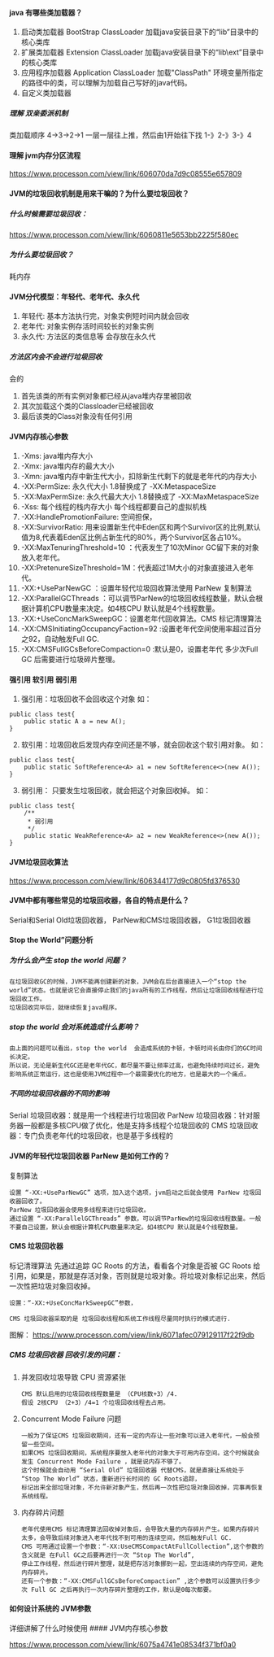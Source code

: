 #### java 有哪些类加载器？
1. 启动类加载器
    BootStrap ClassLoader
    加载java安装目录下的“lib”目录中的核心类库
2. 扩展类加载器
    Extension ClassLoader
    加载java安装目录下的“lib\ext”目录中的核心类库
3. 应用程序加载器
    Application ClassLoader
   加载"ClassPath" 环境变量所指定的路径中的类，可以理解为加载自己写好的java代码。
4. 自定义类加载器
   
##### 理解 双亲委派机制
类加载顺序 4->3->2->1 一层一层往上推，然后由1开始往下找 1-》2-》3-》4


#### 理解 jvm内存分区流程

https://www.processon.com/view/link/606070da7d9c08555e657809


#### JVM的垃圾回收机制是用来干嘛的？为什么要垃圾回收？
##### 什么时候需要垃圾回收：
https://www.processon.com/view/link/6060811e5653bb2225f580ec
##### 为什么要垃圾回收？
耗内存

#### JVM分代模型：年轻代、老年代、永久代

1. 年轻代: 基本方法执行完，对象实例短时间内就会回收
2. 老年代: 对象实例存活时间较长的对象实例
3. 永久代: 方法区的类信息等 会存放在永久代

##### 方法区内会不会进行垃圾回收
会的
1. 首先该类的所有实例对象都已经从java堆内存里被回收
2. 其次加载这个类的Classloader已经被回收
3. 最后该类的Class对象没有任何引用

#### JVM内存核心参数
1. -Xms: java堆内存大小
2. -Xmx: java堆内存的最大大小
3. -Xmn: java堆内存中新生代大小，扣除新生代剩下的就是老年代的内存大小
4. -XX:PermSize: 永久代大小 1.8替换成了 -XX:MetaspaceSize
5. -XX:MaxPermSize: 永久代最大大小 1.8替换成了 -XX:MaxMetaspaceSize
6. -Xss: 每个线程的栈内存大小 每个线程都要自己的虚拟机栈
7. -XX:HandlePromotionFailure: 空间担保，
8. -XX:SurvivorRatio: 用来设置新生代中Eden区和两个Survivor区的比例,默认值为8,代表着Eden区比例占新生代的80%，两个Survivor区各占10%。
9. -XX:MaxTenuringThreshold=10 ：代表发生了10次Minor GC留下来的对象放入老年代。
10. -XX:PretenureSizeThreshold=1M：代表超过1M大小的对象直接进入老年代。
11. -XX:+UseParNewGC ：设置年轻代垃圾回收算法使用 ParNew 复制算法
12. -XX:ParallelGCThreads ：可以调节ParNew的垃圾回收线程数量，默认会根据计算机CPU数量来决定。如4核CPU 默认就是4个线程数量。
13. -XX:+UseConcMarkSweepGC：设置老年代回收算法。CMS 标记清理算法
14. -XX:CMSInitiatingOccupancyFaction=92 :设置老年代空间使用率超过百分之92，自动触发Full GC.
15. -XX:CMSFullGCsBeforeCompaction=0 :默认是0，设置老年代 多少次Full GC 后需要进行垃圾碎片整理。


#### 强引用 软引用 弱引用

1. 强引用：垃圾回收不会回收这个对象
   如：
````
public class test{
    public static A a = new A();
}
````

2. 软引用：垃圾回收后发现内存空间还是不够，就会回收这个软引用对象。
   如：
   
````
public class test{
    public static SoftReference<A> a1 = new SoftReference<>(new A());
}
````
3. 弱引用： 只要发生垃圾回收，就会把这个对象回收掉。
    如：
````
public class test{
    /**
     * 弱引用
     */
    public static WeakReference<A> a2 = new WeakReference<>(new A());
}
````

#### JVM垃圾回收算法

https://www.processon.com/view/link/606344177d9c0805fd376530

#### JVM中都有哪些常见的垃圾回收器，各自的特点是什么？
Serial和Serial Old垃圾回收器，
ParNew和CMS垃圾回收器，
G1垃圾回收器

#### Stop the World”问题分析

##### 为什么会产生 stop the world 问题？
````
在垃圾回收GC的时候，JVM不能再创建新的对象，JVM会在后台直接进入一个“stop the world”状态。也就是说它会直接停止我们的java所有的工作线程，然后让垃圾回收线程进行垃圾回收工作。
垃圾回收完毕后，就继续恢复java程序。
````
##### stop the world 会对系统造成什么影响？
````
由上面的问题可以看出，stop the world  会造成系统的卡顿，卡顿时间长由你们的GC时间长决定。
所以说，无论是新生代GC还是老年代GC，都尽量不要让频率过高，也避免持续时间过长，避免影响系统正常运行，这也是使用JVM过程中一个最需要优化的地方，也是最大的一个痛点。
````
##### 不同的垃圾回收器的不同的影响

Serial 垃圾回收器：就是用一个线程进行垃圾回收
ParNew 垃圾回收器：针对服务器一般都是多核CPU做了优化，他是支持多线程个垃圾回收的
CMS 垃圾回收器：专门负责老年代的垃圾回收，也是基于多线程的

#### JVM的年轻代垃圾回收器 ParNew 是如何工作的？
复制算法
````
设置 “-XX:+UseParNewGC” 选项，加入这个选项，jvm启动之后就会使用 ParNew 垃圾回收器回收了。
ParNew 垃圾回收器会使用多线程来进行垃圾回收。
通过设置 “-XX:ParallelGCThreads” 参数，可以调节ParNew的垃圾回收线程数量。一般不要自己设置，默认会根据计算机CPU数量来决定。如4核CPU 默认就是4个线程数量。
````

#### CMS 垃圾回收器
标记清理算法
先通过追踪 GC Roots 的方法，看看各个对象是否被 GC Roots 给引用，如果是，那就是存活对象，否则就是垃圾对象。将垃圾对象标记出来，然后一次性把垃圾对象回收掉。

````
设置：“-XX:+UseConcMarkSweepGC”参数，

CMS 垃圾回收器采取的是 垃圾回收线程和系统工作线程尽量同时执行的模式进行.
````
图解：
https://www.processon.com/view/link/6071afec079129117f22f9db

##### CMS 垃圾回收器 回收引发的问题：
1. 并发回收垃圾导致 CPU 资源紧张
   ````
   CMS 默认启用的垃圾回收线程数量是 （CPU核数+3）/4.
   假设 2核CPU （2+3）/4=1 个垃圾回收线程去占用。
   ````
2. Concurrent Mode Failure 问题
   ````
   一般为了保证CMS 垃圾回收期间，还有一定的内存让一些对象可以进入老年代，一般会预留一些空间。
   如果CMS 垃圾回收期间，系统程序要放入老年代的对象大于可用内存空间。这个时候就会发生 Concurrent Mode Failure ，就是说内存不够了。
   这个时候就会自动用 “Serial Old” 垃圾回收器 代替CMS，就是直接让系统处于 “Stop The World” 状态，重新进行长时间的 GC Roots追踪，
   标记出来全部垃圾对象，不允许新对象产生，然后再一次性把垃圾对象回收掉，完事再恢复系统线程。
   ````
3. 内存碎片问题
    ````
    老年代使用CMS 标记清理算法回收掉对象后，会导致大量的内存碎片产生。如果内存碎片太多，会导致后续对象进入老年代找不到可用的连续空间，然后触发Full GC.
    CMS 可用通过设置一个参数：“-XX:UseCMSCompactAtFullCollection”,这个参数的含义就是 在Full GC之后要再进行一次 “Stop The World”,
    停止工作线程，然后进行碎片整理，就是把存活对象挪到一起，空出连续的内存空间，避免内存碎片。
    还有一个参数：“-XX:CMSFullGCsBeforeCompaction” ,这个参数可以设置执行多少次 Full GC 之后再执行一次内存碎片整理的工作，默认是0每次都要。
    
    ````

#### 如何设计系统的 JVM参数
详细讲解了什么时候使用 #### JVM内存核心参数

https://www.processon.com/view/link/6075a4741e08534f371bf0a0






























